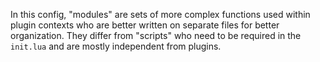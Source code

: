 In this config, "modules" are sets of more complex functions used within plugin contexts who are better written on separate files for better organization.
They differ from "scripts" who need to be required in the `init.lua` and are mostly independent from plugins.

